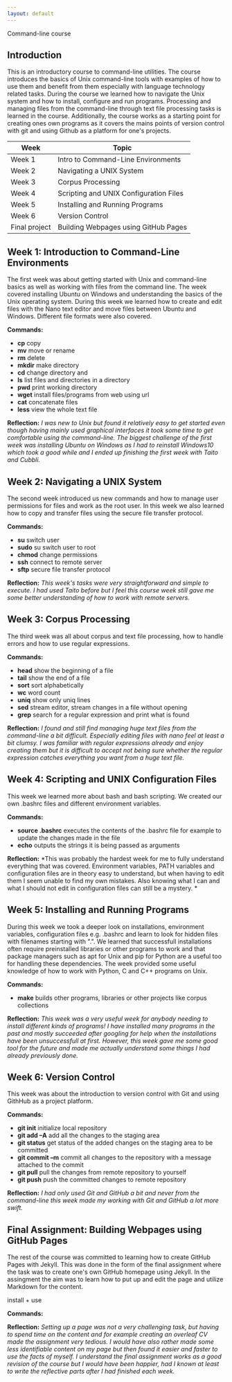 ```yaml
---
layout: default
---
```


Command-line course

## Introduction

This is an introductory course to command-line utilities. The course introduces the basics of Unix command-line tools with examples of how to use them and benefit from them especially with language technology related tasks. During the course we learned how to navigate the Unix system and how to install, configure and run programs. Processing and managing files from the command-line through text file processing tasks is learned in the course.
Additionally, the course works as a starting point for creating ones own programs as it covers the mains points of version control with git and using Github as a platform for one's projects.


Week | Topic
--- | --- |
Week 1 | Intro to Command-Line Environments 
Week 2 | Navigating a UNIX System
Week 3 | Corpus Processing 
Week 4 | Scripting and UNIX Configuration Files
Week 5 | Installing and Running Programs
Week 6 | Version Control
Final project | Building Webpages using GitHub Pages 

## Week 1: Introduction to Command-Line Environments

The first week was about getting started with Unix and command-line basics as well as working with files from the command line.
The week covered installing Ubuntu on Windows and understanding the basics of the Unix operating system. During this week we learned how to create and edit files with the Nano text editor and move files between Ubuntu and Windows. Different file formats were also covered. 

**Commands:**

- **cp** copy
- **mv** move or rename
- **rm** delete
- **mkdir** make directory
- **cd** change directory and 
- **ls** list files and directories in a directory
- **pwd** print working directory
- **wget** install files/programs from web using url
- **cat** concatenate files
- **less** view the whole text file

**Reflection:** *I was new to Unix but found it relatively easy to get started even though having mainly used graphical interfaces it took some time to get comfortable using the command-line. The biggest challenge of the first week was installing Ubuntu on Windows as I had to reinstall Windows10 which took a good while and I ended up finishing the first week with Taito and Cubbli.*


## Week 2: Navigating a UNIX System

The second week introduced us new commands and how to manage user permissions for files and work as the root user. In this week we also learned how to copy and transfer files using the secure file transfer protocol. 

**Commands:**

- **su** switch user
- **sudo** su switch user to root
- **chmod** change permissions
- **ssh** connect to remote server
- **sftp** secure file transfer protocol

**Reflection:** *This week's tasks were very straightforward and simple to execute. I had used Taito before but I feel this course week still gave me some better understanding of how to work with remote servers.*


## Week 3: Corpus Processing

The third week was all about corpus and text file processing, how to handle errors and how to use regular expressions.

**Commands:**

- **head** show the beginning of a file
- **tail** show the end of a file
- **sort** sort alphabetically
- **wc** word count
- **uniq** show only uniq lines
- **sed** stream editor, stream changes in a file without opening
- **grep** search for a regular expression and print what is found

**Reflection:** *I found and still find managing huge text files from the command-line a bit difficult. Especially editing files with nano feel at least a bit clumsy. I was familiar with regular expressions already and enjoy creating them but it is difficult to accept not being sure whether the regular expression catches everything you want from a huge text file.*


## Week 4: Scripting and UNIX Configuration Files

This week we learned more about bash and bash scripting. We created our own .bashrc files and different environment variables.

**Commands:**

- **source .bashrc** executes the contents of the .bashrc file for example to update the changes made in the file
- **echo** outputs the strings it is being passed as arguments

**Reflection:** *This was probably the hardest week for me to fully understand everything that was covered. Environment variables, PATH variables and configuration files are in theory easy to understand, but when having to edit them I seem unable to find my own mistakes. Also knowing what I can and what I should not edit in configuration files can still be a mystery. *


## Week 5: Installing and Running Programs

During this week we took a deeper look on installations, environment variables, configuration files e.g. .bashrc and learn to look for hidden files with filenames starting with ".". 
We learned that successfull installations often require preinstalled libraries or other programs to work and that package managers such as apt for Unix and pip for Python are a useful too for handling these dependencies. The week provided some useful knowledge of how to work with Python, C and C++ programs on Unix. 

**Commands:**

- **make** builds other programs, libraries or other projects like corpus collections

**Reflection:** *This week was a very useful week for anybody needing to install different kinds of programs! I have installed many programs in the past and mostly succeeded after googling for help when the installations have been unsuccessfull at first. However, this week gave me some good tool for the future and made me actually understand some things I had already previously done.*


## Week 6: Version Control

This week was about the introduction to version control with Git and using GithHub as a project platform.

**Commands:**

- **git init** initialize local repository
- **git add –A** add all the changes to the staging area
- **git status** get status of the added changes on the staging area to be committed
- **git commit –m** commit all changes to the repository with a message attached to the commit
- **git pull** pull the changes from remote repository to yourself
- **git push** push the committed changes to remote repository

**Reflection:** *I had only used Git and GitHub a bit and never from the command-line this week made my working with Git and GitHub a lot more swift.*


## Final Assignment: Building Webpages using GitHub Pages

The rest of the course was committed to learning how to create GitHub Pages with Jekyll. This was done in the form of the final assignment where the task was to create one's own GitHub homepage using Jekyll. In the assingment the aim was to learn how to put up and edit the page and utilize Markdown for the content.

install + use

**Commands:** 

**Reflection:** *Setting up a page was not a very challenging task, but having to spend time on the content and for example creating an overleaf CV made the assignment very tedious. I would have also rather made some less identifiable content on my page but then found it easier and faster to use the facts of myself. I understand the final assignment works as a good revision of the course but I would have been happier, had I known at least to write the reflective parts after I had finished each week.*


